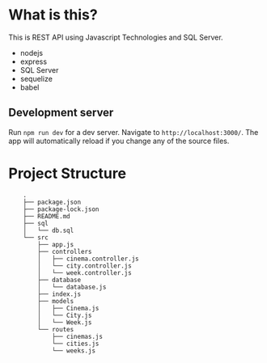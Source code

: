 # What is this?
This is REST API using Javascript Technologies and SQL Server.
- nodejs
- express
- SQL Server
- sequelize
- babel 

## Development server

Run `npm run dev` for a dev server. Navigate to `http://localhost:3000/`. The app will automatically reload if you change any of the source files.

# Project Structure
```
    .
    ├── package.json
    ├── package-lock.json
    ├── README.md
    ├── sql
    │   └── db.sql
    └── src
        ├── app.js
        ├── controllers
        │   ├── cinema.controller.js
        │   └── city.controller.js
        │   └── week.controller.js
        ├── database
        │   └── database.js
        ├── index.js
        ├── models
        │   ├── Cinema.js
        │   └── City.js
        │   └── Week.js
        └── routes
            ├── cinemas.js
            └── cities.js
            └── weeks.js

    
```
